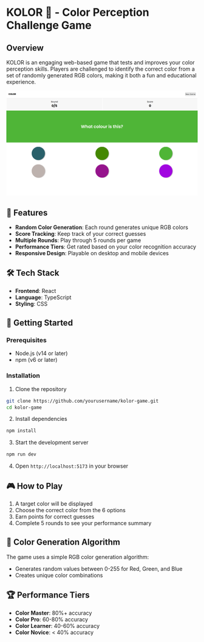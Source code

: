 # KOLOR 🎨 - Color Perception Challenge Game

## Overview

KOLOR is an engaging web-based game that tests and improves your color perception skills. Players are challenged to identify the correct color from a set of randomly generated RGB colors, making it both a fun and educational experience.

![Game Screenshot](./screenshot.png)

## 🌟 Features

- **Random Color Generation**: Each round generates unique RGB colors
- **Score Tracking**: Keep track of your correct guesses
- **Multiple Rounds**: Play through 5 rounds per game
- **Performance Tiers**: Get rated based on your color recognition accuracy
- **Responsive Design**: Playable on desktop and mobile devices

## 🛠 Tech Stack

- **Frontend**: React
- **Language**: TypeScript
- **Styling**: CSS

## 🚀 Getting Started

### Prerequisites

- Node.js (v14 or later)
- npm (v6 or later)

### Installation

1. Clone the repository

```bash
git clone https://github.com/yourusername/kolor-game.git
cd kolor-game
```

2. Install dependencies

```bash
npm install
```

3. Start the development server

```bash
npm run dev
```

4. Open `http://localhost:5173` in your browser

## 🎮 How to Play

1. A target color will be displayed
2. Choose the correct color from the 6 options
3. Earn points for correct guesses
4. Complete 5 rounds to see your performance summary

## 🌈 Color Generation Algorithm

The game uses a simple RGB color generation algorithm:

- Generates random values between 0-255 for Red, Green, and Blue
- Creates unique color combinations

## 🏆 Performance Tiers

- **Color Master**: 80%+ accuracy
- **Color Pro**: 60-80% accuracy
- **Color Learner**: 40-60% accuracy
- **Color Novice**: < 40% accuracy
